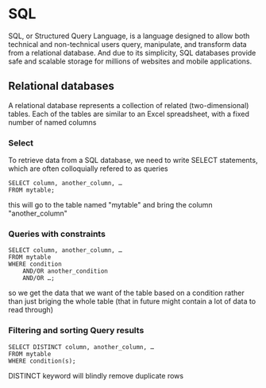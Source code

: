 # SQL 
SQL, or Structured Query Language, is a language designed to allow both technical and non-technical users query, manipulate, and transform data from a relational database. And due to its simplicity, SQL databases provide safe and scalable storage for millions of websites and mobile applications.

## Relational databases 
A relational database represents a collection of related (two-dimensional) tables. Each of the tables are similar to an Excel spreadsheet, with a fixed number of named columns


### Select 
To retrieve data from a SQL database, we need to write SELECT statements, which are often colloquially refered to as queries
```
SELECT column, another_column, …
FROM mytable;

```
this will go to the table named "mytable" and bring the column "another_column"

### Queries with constraints  
```
SELECT column, another_column, …
FROM mytable
WHERE condition
    AND/OR another_condition
    AND/OR …;
``` 
so we get the data that we want of the table based  on a condition rather than just  briging the whole table (that in future might contain a lot of data to read through)

### Filtering and sorting Query results 

```
SELECT DISTINCT column, another_column, …
FROM mytable
WHERE condition(s);
```
DISTINCT keyword will blindly remove duplicate rows
